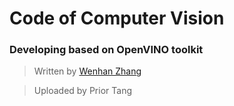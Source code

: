 # Code of Computer Vision
### Developing based on OpenVINO toolkit
> Written by [Wenhan Zhang]()

> Uploaded by Prior Tang
